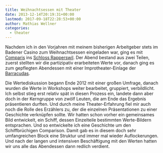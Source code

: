 ```yaml
---
title: Weihnachtsessen mit Theater
date: 2013-12-14T20:19:31+00:00
lastmod: 2017-09-18T22:28:53+00:00
author: Mathias Wellner
categories:
  - theater
---
```

Nachdem ich in den Vorjahren mit meinem bisherigen Arbeitgeber stets im Badener Casino zum Weihnachtsessen eingeladen war, ging es mit [Comparis](http://www.comparis.ch) ins [Schloss Rapperswil](http://www.schlossrapperswil.com/). Der Abend bestand aus zwei Teilen, zuerst stellten wir die partizipativ erarbeiteten Werte vor, danach ging es zum gepflegten Abendessen mit einer Improtheater-Einlage der [Barracudas](http://www.die-barracudas.ch/). 

Die Wertediskussion begann Ende 2012 mit einer großen Umfrage, danach wurden die Werte in Workshops weiter bearbeitet, gruppiert, verbildlicht. Ich selbst stieg erst relativ spät in diesen Prozess ein, landete dann aber doch in der Kerngruppe von zwölf Leuten, die am Ende das Ergebnis präsentieren durften. Und durch meine Theater-Erfahrung fiel mir auch noch die Rolle des Erzählers zu, der die einzelnen Präsentationen zu einer Geschichte verknüpfen sollte. Wir hatten schon vorher ein gemeinsames Bild entwickelt, ein Schiff, dessen Einzelteile bestimmten Werte-Bildern entsprachen. Und so entwickelte ich eine Geschichte um den Schiffbrüchigen Comparison. Damit gab es in diesem doch sehr umfangreichen Block eine Struktur und immer mal wieder Auflockerungen. Und nach der langen und intensiven Beschäftigung mit den Werten hatten wir uns alle das Abendessen dann redlich verdient.